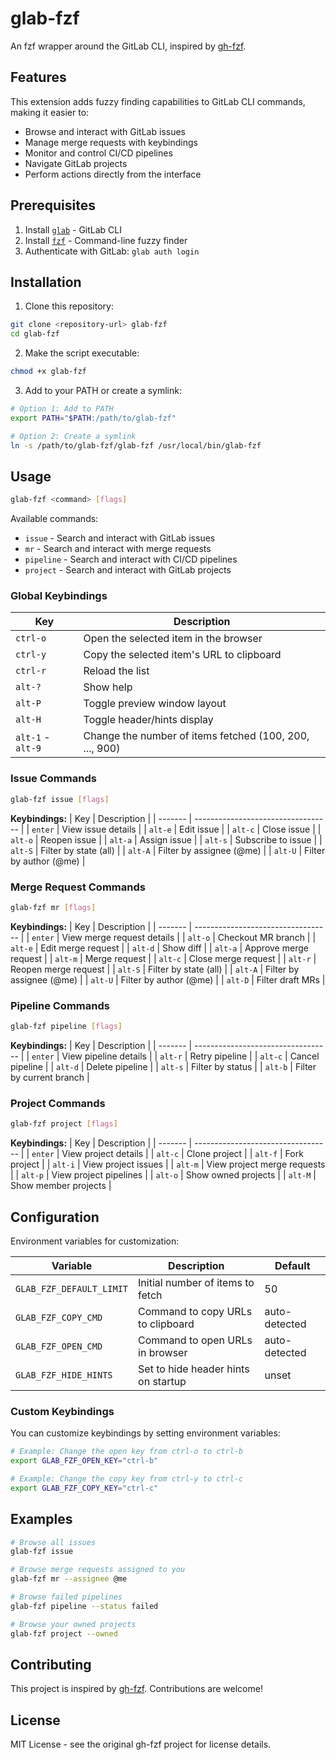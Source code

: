# glab-fzf

An fzf wrapper around the GitLab CLI, inspired by [gh-fzf](https://github.com/benelan/gh-fzf).

## Features

This extension adds fuzzy finding capabilities to GitLab CLI commands, making it easier to:

- Browse and interact with GitLab issues
- Manage merge requests with keybindings
- Monitor and control CI/CD pipelines
- Navigate GitLab projects
- Perform actions directly from the interface

## Prerequisites

1. Install [`glab`](https://gitlab.com/gitlab-org/cli) - GitLab CLI
2. Install [`fzf`](https://github.com/junegunn/fzf#installation) - Command-line fuzzy finder
3. Authenticate with GitLab: `glab auth login`

## Installation

1. Clone this repository:
```bash
git clone <repository-url> glab-fzf
cd glab-fzf
```

2. Make the script executable:
```bash
chmod +x glab-fzf
```

3. Add to your PATH or create a symlink:
```bash
# Option 1: Add to PATH
export PATH="$PATH:/path/to/glab-fzf"

# Option 2: Create a symlink
ln -s /path/to/glab-fzf/glab-fzf /usr/local/bin/glab-fzf
```

## Usage

```bash
glab-fzf <command> [flags]
```

Available commands:
- `issue` - Search and interact with GitLab issues
- `mr` - Search and interact with merge requests
- `pipeline` - Search and interact with CI/CD pipelines
- `project` - Search and interact with GitLab projects

### Global Keybindings

| Key               | Description                                           |
| ----------------- | ----------------------------------------------------- |
| `ctrl-o`          | Open the selected item in the browser                |
| `ctrl-y`          | Copy the selected item's URL to clipboard            |
| `ctrl-r`          | Reload the list                                       |
| `alt-?`           | Show help                                             |
| `alt-P`           | Toggle preview window layout                          |
| `alt-H`           | Toggle header/hints display                           |
| `alt-1` - `alt-9` | Change the number of items fetched (100, 200, ..., 900) |

### Issue Commands

```bash
glab-fzf issue [flags]
```

**Keybindings:**
| Key     | Description                        |
| ------- | ---------------------------------- |
| `enter` | View issue details                 |
| `alt-e` | Edit issue                         |
| `alt-c` | Close issue                        |
| `alt-o` | Reopen issue                       |
| `alt-a` | Assign issue                       |
| `alt-s` | Subscribe to issue                 |
| `alt-S` | Filter by state (all)              |
| `alt-A` | Filter by assignee (@me)           |
| `alt-U` | Filter by author (@me)             |

### Merge Request Commands

```bash
glab-fzf mr [flags]
```

**Keybindings:**
| Key     | Description                        |
| ------- | ---------------------------------- |
| `enter` | View merge request details         |
| `alt-o` | Checkout MR branch                 |
| `alt-e` | Edit merge request                 |
| `alt-d` | Show diff                          |
| `alt-a` | Approve merge request              |
| `alt-m` | Merge request                      |
| `alt-c` | Close merge request                |
| `alt-r` | Reopen merge request               |
| `alt-S` | Filter by state (all)              |
| `alt-A` | Filter by assignee (@me)           |
| `alt-U` | Filter by author (@me)             |
| `alt-D` | Filter draft MRs                   |

### Pipeline Commands

```bash
glab-fzf pipeline [flags]
```

**Keybindings:**
| Key     | Description                        |
| ------- | ---------------------------------- |
| `enter` | View pipeline details              |
| `alt-r` | Retry pipeline                     |
| `alt-c` | Cancel pipeline                    |
| `alt-d` | Delete pipeline                    |
| `alt-s` | Filter by status                   |
| `alt-b` | Filter by current branch           |

### Project Commands

```bash
glab-fzf project [flags]
```

**Keybindings:**
| Key     | Description                        |
| ------- | ---------------------------------- |
| `enter` | View project details               |
| `alt-c` | Clone project                      |
| `alt-f` | Fork project                       |
| `alt-i` | View project issues                |
| `alt-m` | View project merge requests        |
| `alt-p` | View project pipelines             |
| `alt-o` | Show owned projects                |
| `alt-M` | Show member projects               |

## Configuration

Environment variables for customization:

| Variable                    | Description                                  | Default  |
| --------------------------- | -------------------------------------------- | -------- |
| `GLAB_FZF_DEFAULT_LIMIT`    | Initial number of items to fetch            | 50       |
| `GLAB_FZF_COPY_CMD`         | Command to copy URLs to clipboard           | auto-detected |
| `GLAB_FZF_OPEN_CMD`         | Command to open URLs in browser             | auto-detected |
| `GLAB_FZF_HIDE_HINTS`       | Set to hide header hints on startup         | unset    |

### Custom Keybindings

You can customize keybindings by setting environment variables:

```bash
# Example: Change the open key from ctrl-o to ctrl-b
export GLAB_FZF_OPEN_KEY="ctrl-b"

# Example: Change the copy key from ctrl-y to ctrl-c
export GLAB_FZF_COPY_KEY="ctrl-c"
```

## Examples

```bash
# Browse all issues
glab-fzf issue

# Browse merge requests assigned to you
glab-fzf mr --assignee @me

# Browse failed pipelines
glab-fzf pipeline --status failed

# Browse your owned projects
glab-fzf project --owned
```

## Contributing

This project is inspired by [gh-fzf](https://github.com/benelan/gh-fzf). Contributions are welcome!

## License

MIT License - see the original gh-fzf project for license details.